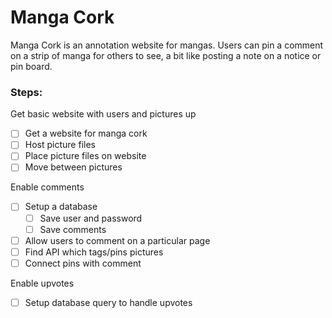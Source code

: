 # Manga Cork
Manga Cork is an annotation website for mangas. Users can pin a comment on a 
strip of manga for others to see, a bit like posting a note on a notice or 
pin board. 

### Steps:
Get basic website with users and pictures up 
-[ ] Get a website for manga cork
-[ ] Host picture files
-[ ] Place picture files on website
-[ ] Move between pictures

Enable comments
-[ ] Setup a database 
	-[ ] Save user and password 
	-[ ] Save comments

-[ ] Allow users to comment on a particular page
-[ ] Find API which tags/pins pictures 
-[ ] Connect pins with comment

Enable upvotes
-[ ] Setup database query to handle upvotes
 
